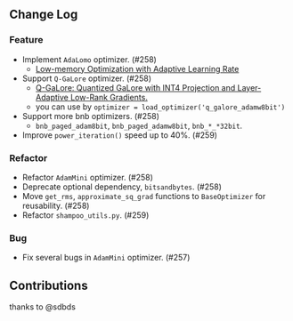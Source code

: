 ## Change Log

### Feature

* Implement `AdaLomo` optimizer. (#258)
    * [Low-memory Optimization with Adaptive Learning Rate](https://arxiv.org/abs/2310.10195) 
* Support `Q-GaLore` optimizer. (#258)
    * [Q-GaLore: Quantized GaLore with INT4 Projection and Layer-Adaptive Low-Rank Gradients.](https://arxiv.org/abs/2407.08296)
    * you can use by `optimizer = load_optimizer('q_galore_adamw8bit')`
* Support more bnb optimizers. (#258)
    * `bnb_paged_adam8bit`, `bnb_paged_adamw8bit`, `bnb_*_*32bit`.
* Improve `power_iteration()` speed up to 40%. (#259)

### Refactor

* Refactor `AdamMini` optimizer. (#258)
* Deprecate optional dependency, `bitsandbytes`. (#258)
* Move `get_rms`, `approximate_sq_grad` functions to `BaseOptimizer` for reusability. (#258)
* Refactor `shampoo_utils.py`. (#259)

### Bug

* Fix several bugs in `AdamMini` optimizer. (#257)

## Contributions

thanks to @sdbds
